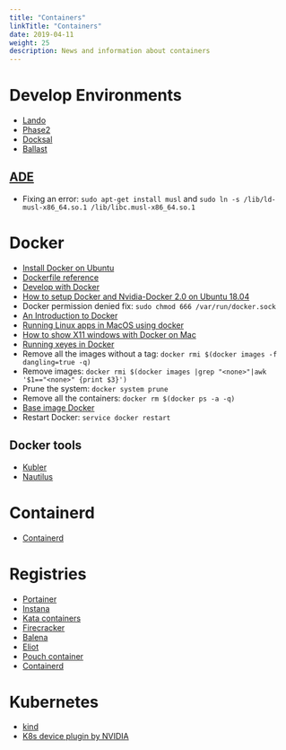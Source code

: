 ```yaml
---
title: "Containers"
linkTitle: "Containers"
date: 2019-04-11
weight: 25
description: News and information about containers
---
```


# Develop Environments
* [Lando](https://github.com/lando/lando)
* [Phase2](https://github.com/phase2)
* [Docksal](https://github.com/docksal/docksal)
* [Ballast](https://github.com/digitalpulp/ballast)
## [ADE](https://ade-cli.readthedocs.io/en/latest/#)
* Fixing an error: `sudo apt-get install musl` and `sudo ln -s /lib/ld-musl-x86_64.so.1 /lib/libc.musl-x86_64.so.1`

# Docker
* [Install Docker on Ubuntu](https://docs.docker.com/engine/install/ubuntu/)
* [Dockerfile reference](https://docs.docker.com/engine/reference/builder/)
* [Develop with Docker](https://docs.docker.com/develop/)
* [How to setup Docker and Nvidia-Docker 2.0 on Ubuntu 18.04](https://cnvrg.io/how-to-setup-docker-and-nvidia-docker-2-0-on-ubuntu-18-04/)
* Docker permission denied fix: `sudo chmod 666 /var/run/docker.sock`
* [An Introduction to Docker](http://odewahn.github.io/docker-jumpstart/)
* [Running Linux apps in MacOS using docker](http://shanavasv.com/running-linux-apps-in-macos-using-docker/)
* [How to show X11 windows with Docker on Mac](https://medium.com/@mreichelt/how-to-show-x11-windows-within-docker-on-mac-50759f4b65cb)
* [Running xeyes in Docker](http://nelkinda.com/blog/xeyes-in-docker/)
* Remove all the images without a tag: `docker rmi $(docker images -f dangling=true -q)`
* Remove <none> images: `docker rmi $(docker images |grep "<none>"|awk '$1=="<none>" {print $3}')`
* Prune the system: `docker system prune`
* Remove all the containers: `docker rm $(docker ps -a -q)`
* [Base image Docker](https://phusion.github.io/baseimage-docker/)
* Restart Docker: `service docker restart`

## Docker tools
* [Kubler](https://www.elttam.com/blog/kubler/)
* [Nautilus](https://nautilusdev.com/)

# Containerd
* [Containerd](https://containerd.io/)

# Registries

* [Portainer](https://www.portainer.io/)
* [Instana](https://www.instana.com/)
* [Kata containers](https://katacontainers.io/)
* [Firecracker](https://firecracker-microvm.github.io/)
* [Balena](https://www.balena.io/)
* [Eliot](https://docs.eliot.run/)
* [Pouch container](https://pouchcontainer.io/)
* [Containerd](https://containerd.io/)

# Kubernetes
* [kind](https://kind.sigs.k8s.io/)
* [K8s device plugin by NVIDIA](https://github.com/NVIDIA/k8s-device-plugin)
